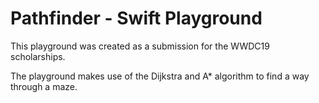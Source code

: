 # Pathfinder - Swift Playground

This playground was created as a submission for the WWDC19 scholarships.

The playground makes use of the Dijkstra and A* algorithm to find a way through a maze.
